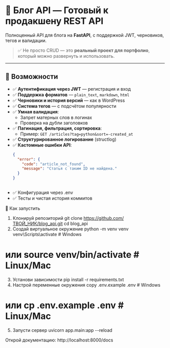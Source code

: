 # 🚀 Блог API — Готовый к продакшену REST API

Полноценный API для блога на **FastAPI**, с поддержкой JWT, черновиков, тегов и валидации.  
> ✅ Не просто CRUD — это **реальный проект для портфолио**, который можно развернуть и использовать.

---

## 🧩 Возможности

- ✅ **Аутентификация через JWT** — регистрация и вход
- ✅ **Поддержка форматов** — `plain_text`, `markdown`, `html`
- ✅ **Черновики и история версий** — как в WordPress
- ✅ **Система тегов** — с подсчётом популярности
- ✅ **Умная валидация**:
  - Запрет матерных слов в логинах
  - Проверка на дубли заголовков
- ✅ **Пагинация, фильтрация, сортировка**:
  - Пример: `GET /articles?tag=python&sort=-created_at`
- ✅ **Структурированное логирование** (structlog)
- ✅ **Кастомные ошибки API**:
  ```json
  {
    "error": {
      "code": "article_not_found",
      "message": "Статья с таким ID не найдена."
    }
  }
		
- ✅ Конфигурация через .env
- ✅ Тесты и чистая история коммитов

🚀 Как запустить
1. Клонируй репозиторий
git clone https://github.com/ТВОЙ_НИК/blog_api.git
cd blog_api
2. Создай виртуальное окружение
python -m venv venv
venv\Scripts\activate  # Windows
# или source venv/bin/activate  # Linux/Mac
3. Установи зависимости
pip install -r requirements.txt
4. Настрой переменные окружения
copy .env.example .env  # Windows
# или cp .env.example .env  # Linux/Mac
5. Запусти сервер
uvicorn app.main:app --reload

Открой документацию: http://localhost:8000/docs
